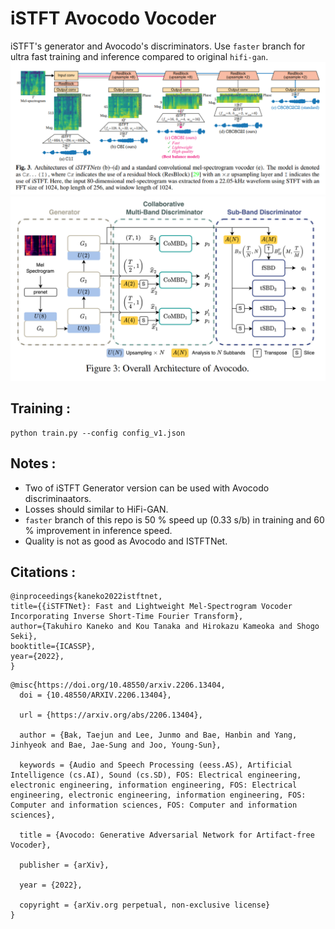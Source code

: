 # iSTFT Avocodo Vocoder
iSTFT's generator and Avocodo's discriminators. Use `faster` branch for ultra fast training and inference compared to original `hifi-gan`.
![](iSTFTnet.PNG)
![](avocodo_arch.png)

## Training :
```
python train.py --config config_v1.json
```

## Notes :
* Two of iSTFT Generator version can be used with Avocodo discriminaators.
* Losses should similar to HiFi-GAN.
* `faster` branch of this repo is 50 % speed up (0.33 s/b) in training and 60 % improvement in inference speed.
* Quality is not as good as Avocodo and ISTFTNet.


## Citations :
```
@inproceedings{kaneko2022istftnet,
title={{iSTFTNet}: Fast and Lightweight Mel-Spectrogram Vocoder Incorporating Inverse Short-Time Fourier Transform},
author={Takuhiro Kaneko and Kou Tanaka and Hirokazu Kameoka and Shogo Seki},
booktitle={ICASSP},
year={2022},
}
```
```
@misc{https://doi.org/10.48550/arxiv.2206.13404,
  doi = {10.48550/ARXIV.2206.13404},
  
  url = {https://arxiv.org/abs/2206.13404},
  
  author = {Bak, Taejun and Lee, Junmo and Bae, Hanbin and Yang, Jinhyeok and Bae, Jae-Sung and Joo, Young-Sun},
  
  keywords = {Audio and Speech Processing (eess.AS), Artificial Intelligence (cs.AI), Sound (cs.SD), FOS: Electrical engineering, electronic engineering, information engineering, FOS: Electrical engineering, electronic engineering, information engineering, FOS: Computer and information sciences, FOS: Computer and information sciences},
  
  title = {Avocodo: Generative Adversarial Network for Artifact-free Vocoder},
  
  publisher = {arXiv},
  
  year = {2022},
  
  copyright = {arXiv.org perpetual, non-exclusive license}
}
```
